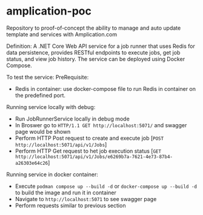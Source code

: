 # amplication-poc
Repository to proof-of-concept the ability to manage and auto update template and services with Amplication.com

Definition:
A .NET Core Web API service for a job runner that uses Redis for data persistence,
provides RESTful endpoints to execute jobs, get job status, and view job history.
The service can be deployed using Docker Compose.


To test the service:
PreRequisite:
 - Redis in container: use docker-compose file to run Redis in container on the predefined port.

Running service locally with debug:
 - Run JobRunnerService locally in debug mode
 - In Broswer go to `HTTP/1.1 GET http://localhost:5071/` and swagger page would be shown
 - Perform HTTP Post request to create and execute job  [`POST http://localhost:5071/api/v1/Jobs`]
 - Perform HTTP Get request to het job execution status [`GET http://localhost:5071/api/v1/Jobs/e6269b7a-7621-4e73-87b4-a26303e64c26`]

Running service in docker container:
 - Execute `podman compose up --build -d` or `docker-compose up --build -d` to build the image and run it in container
 - Navigate to `http://localhost:5071` to see swagger page
 - Perform requests similar to previous section
